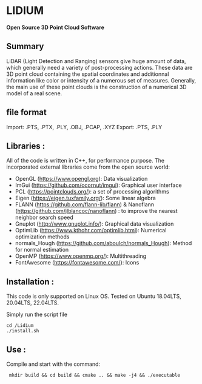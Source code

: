# LIDIUM
**Open Source 3D Point Cloud Software**

## Summary

LiDAR (Light Detection and Ranging) sensors give huge amount of data, which generally need a variety of post-processing actions. These data are 3D point cloud containing the spatial coordinates and additionnal information like color or intensity of a numerous set of measures. Generally, the main use of these point clouds is the construction of a numerical 3D model of a real scene. 

## file format

Import: .PTS, .PTX, .PLY, .OBJ, .PCAP, .XYZ
Export: .PTS, .PLY
 
## Libraries :
All of the code is written in C++, for performance purpose. The incorporated external libraries come from the open source world:
- OpenGL (https://www.opengl.org): Data visualization
- ImGui (https://github.com/ocornut/imgui): Graphical user interface
- PCL (https://pointclouds.org/): a set of processing algorithms
- Eigen (https://eigen.tuxfamily.org/): Some linear algebra
- FLANN (https://github.com/flann-lib/flann) & Nanoflann (https://github.com/jlblancoc/nanoflann) : to improve the nearest neighbor search speed
- Gnuplot (http://www.gnuplot.info/): Graphical data visualization
- OptimLib (https://www.kthohr.com/optimlib.html): Numerical optimization methods
- normals_Hough (https://github.com/aboulch/normals_Hough): Method for normal estimation
- OpenMP (https://www.openmp.org/): Multithreading
- FontAwesome (https://fontawesome.com/): Icons


## Installation : 

This code is only supported on Linux OS. 
Tested on Ubuntu 18.04LTS, 20.04LTS, 22.04LTS.

Simply run the script file 
```
cd /Lidium
./install.sh
```

## Use : 

Compile and start with the command:
```
 mkdir build && cd build && cmake .. && make -j4 && ./executable
```

